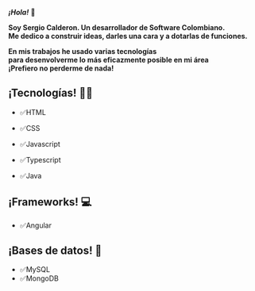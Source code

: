 **_¡Hola!_** 👋

**Soy Sergio Calderon. Un desarrollador de Software Colombiano.**  
**Me dedico a construir ideas, darles una cara y a dotarlas de funciones.**

**En mis trabajos he usado varias tecnologías  
para desenvolverme lo más eficazmente posible en mi área  
¡Prefiero no perderme de nada!**

¡Tecnologías!  👨‍💻
-
- ✅HTML

- ✅CSS

- ✅Javascript

- ✅Typescript

- ✅Java


¡Frameworks! 💻
-
- ✅Angular

¡Bases de datos! 💾
-
- ✅MySQL
- ✅MongoDB



